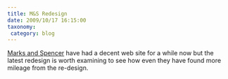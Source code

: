 ```yaml
---
title: M&S Redesign
date: 2009/10/17 16:15:00
taxonomy: 
 category: blog 
---
```


[Marks and Spencer](http://www.marksandspencer.com/Our-Websites-Just-Got-Better-Whats-New/b/310116031) have had a decent web site for a while now but the latest redesign is worth examining to see how even they have found more mileage from the re-design.

